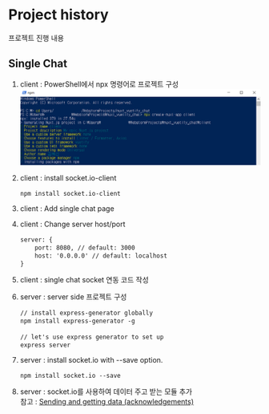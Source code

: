 # Project history
프로젝트 진행 내용

## Single Chat
1. client : PowerShell에서 npx 명령어로 프로젝트 구성  
  ![chat client initialize](./img/img_initialize.png)
  
2. client : install socket.io-client
    ```
    npm install socket.io-client 
    ```
3. client : Add single chat page 
4. client : Change server host/port
    ```
    server: {
        port: 8080, // default: 3000
        host: '0.0.0.0' // default: localhost
    }
    ```
5. client : single chat socket 연동 코드 작성
6. server : server side 프로젝트 구성
    ```
    // install express-generator globally
    npm install express-generator -g
    
    // let's use express generator to set up
    express server
    ```
7. server : install socket.io with --save option.
    ```
    npm install socket.io --save
    ```
8. server : socket.io를 사용하여 데이터 주고 받는 모듈 추가  
    참고 : [Sending and getting data (acknowledgements)](https://socket.io/docs/#Sending-and-getting-data-acknowledgements)


